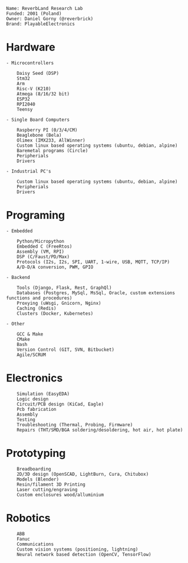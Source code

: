    Name: ReverbLand Research Lab
    Funded: 2001 (Poland)
    Owner: Daniel Gorny (@reverbrick)
    Brand: PlayableElectronics

Hardware
===

    - Microcontrollers

        Daisy Seed (DSP)
        Stm32
        Arm
        Risc-V (K210)
        Atmega (8/16/32 bit)
        ESP32
        RPI2040
        Teensy

    - Single Board Computers
    
        Raspberry PI (0/3/4/CM)
        Beaglebone (Bela)
        Olimex (IMX233, AllWinner)
        Custom linux based operating systems (ubuntu, debian, alpine)
        Baremetal programs (Circle)
        Peripherials
        Drivers

    - Industrial PC's
    
        Custom linux based operating systems (ubuntu, debian, alpine)
        Peripherials
        Drivers

Programing
===

    - Embedded
    
        Python/Micropython
        Embedded C (FreeRtos)
        Assembly (VM, RPI)
        DSP (C/Faust/PD/Max)
        Protocols (I2s, I2s, SPI, UART, 1-wire, USB, MQTT, TCP/IP)
        A/D-D/A conversion, PWM, GPIO
    
    - Backend
    
        Tools (Django, Flask, Rest, GraphQl)
        Databases (Postgres, MySql, MsSql, Oracle, custom extensions functions and procedures)
        Proxying (uWsgi, Gnicorn, Nginx)
        Caching (Redis)
        Clusters (Docker, Kubernetes)
        
    - Other
    
        GCC & Make
        CMake
        Bash
        Version Control (GIT, SVN, Bitbucket)
        Agile/SCRUM
        

Electronics
===

        Simulation (EasyEDA)
        Logic design
        Circuit/PCB design (KiCad, Eagle)
        Pcb fabrication
        Assembly
        Testing
        Troubleshooting (Thermal, Probing, Firmware)
        Repairs (THT/SMD/BGA soldering/desoldering, hot air, hot plate)

Prototyping
====

        Breadboarding
        2D/3D design (OpenSCAD, LightBurn, Cura, Chitubox)
        Models (Blender)
        Resin/filament 3D Printing 
        Laser cutting/engraving
        Custom enclosures wood/alluminium

Robotics
===

        ABB
        Fanuc
        Communications
        Custom vision systems (positioning, lightning)
        Neural network based detection (OpenCV, TensorFlow)
       
